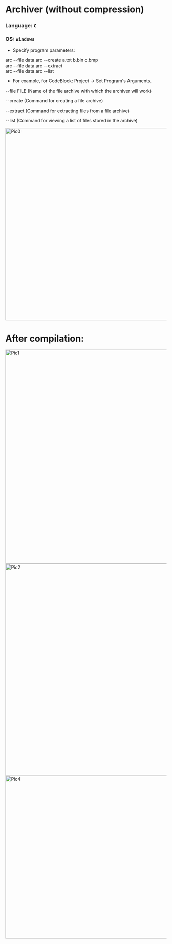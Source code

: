 # Archiver (without compression)
### Language: `C`
### OS: `Windows`
- Specify program parameters:
<p>
      arc --file data.arc --create a.txt b.bin c.bmp<br>
      arc --file data.arc --extract<br>
      arc --file data.arc --list<br>
</p>

- For example, for CodeBlock: Project -> Set Program's Arguments.

<p>--file FILE (Name of the file archive with which the archiver will work)</p>
<p>--create (Command for creating a file archive)</p>
<p>--extract (Command for extracting files from a file archive)</p>
<p>--list (Command for viewing a list of files stored in the archive)</p>

<img width="601" alt="Pic0" src="https://user-images.githubusercontent.com/73906341/130323396-45909a22-b787-437c-9761-8ca4e17db201.PNG">


<h1>After compilation:</h1>

<img width="669" alt="Pic1" src="https://user-images.githubusercontent.com/73906341/130323407-670e451b-63ff-44fb-a4ca-d18f46a51db5.PNG">

<img width="661" alt="Pic2" src="https://user-images.githubusercontent.com/73906341/130323409-18f4d2b4-248f-47ac-8fed-82a98c98accc.PNG">

<img width="510" alt="Pic4" src="https://user-images.githubusercontent.com/73906341/130323411-2facbb79-3938-4503-81a4-c49e001f5275.PNG">
